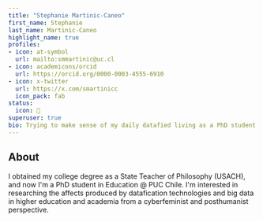 ```yaml
---
title: "Stephanie Martinic-Caneo"
first_name: Stephanie
last_name: Martinic-Caneo
highlight_name: true
profiles:
- icon: at-symbol
  url: mailto:smmartinic@uc.cl
- icon: academicons/orcid
  url: https://orcid.org/0000-0003-4555-6910
- icon: x-twitter
  url: https://x.com/smartinicc
  icon_pack: fab
status:
  icon: 🦥
superuser: true
bio: Trying to make sense of my daily datafied living as a PhD student in Education.  
---
```


## About

I obtained my college degree as a State Teacher of Philosophy (USACH), and now I'm a PhD student in Education @ PUC Chile. I'm interested in researching the affects produced by datafication technologies and big data in higher education and academia from a cyberfeminist and posthumanist perspective.
